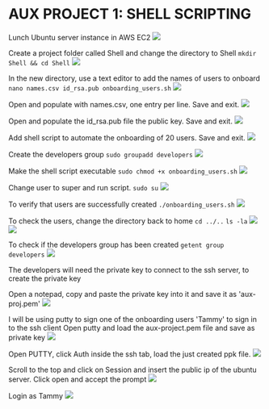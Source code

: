 # AUX PROJECT 1: SHELL SCRIPTING

Lunch Ubuntu server instance in AWS EC2
![](Images/Capture.PNG)

Create a project folder called Shell and change the directory to Shell
`mkdir Shell && cd Shell`
![](Images/Capture01.PNG)

In the new directory, use a text editor to add the names of users to onboard `nano names.csv id_rsa.pub onboarding_users.sh`
![](Images/Capture0.PNG)

Open and populate with names.csv, one entry per line. Save and exit.
![](Images/Capture2.PNG)

Open and populate the id_rsa.pub file the public key. Save and exit.
![](Images/Capture3.PNG)

Add shell script to automate the onboarding of 20 users. Save and exit.
![](Images/Capture6.PNG)

Create the developers group
`sudo groupadd developers`
![](Images/Capture7.PNG)

Make the shell script executable
`sudo chmod +x onboarding_users.sh`
![](Images/Capture8.PNG)

Change user to super and run script.
`sudo su`
![](Images/Capture9.PNG)

To verify that users are successfully created
`./onboarding_users.sh`
![](Images/Capture10.PNG)

To check the users, change the directory back to home 
`cd ../..`
`ls -la`
![](Images/Capture11.PNG)
![](Images/Capture12.PNG)

To check if the developers group has been created
`getent group developers`
![](Images/Capture13.PNG)

The developers will need the private key to connect to the ssh server, to create the private key

Open a notepad, copy and paste the private key into it and save it as 'aux-proj.pem'
![](Images/Capture14.PNG)

I will be using putty to sign one of the onboarding users 'Tammy' to sign in to the ssh client 
Open putty and load the aux-project.pem file and save as private key
![](Images/Capture15.PNG)

Open PUTTY, click Auth inside the ssh tab, load the just created ppk file.
![](Images/Capture16.PNG)

Scroll to the top and click on Session and insert the public ip of the ubuntu server. Click open and accept the prompt
![](Images/Capture17.PNG)

Login as Tammy
![](Images/Capture18.PNG)





